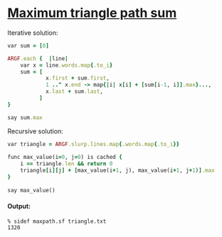 [1]: http://rosettacode.org/wiki/Maximum_triangle_path_sum

# [Maximum triangle path sum][1]

Iterative solution:

```ruby
var sum = [0]

ARGF.each {  |line|
    var x = line.words.map{.to_i}
    sum = [
            x.first + sum.first,
            1 ..^ x.end -> map{|i| x[i] + [sum[i-1, i]].max}...,
            x.last + sum.last,
          ]
}

say sum.max
```


Recursive solution:

```ruby
var triangle = ARGF.slurp.lines.map{.words.map{.to_i}}
 
func max_value(i=0, j=0) is cached {
    i == triangle.len && return 0
    triangle[i][j] + [max_value(i+1, j), max_value(i+1, j+1)].max
}
 
say max_value()
```

#### Output:
```
% sidef maxpath.sf triangle.txt
1320
```

